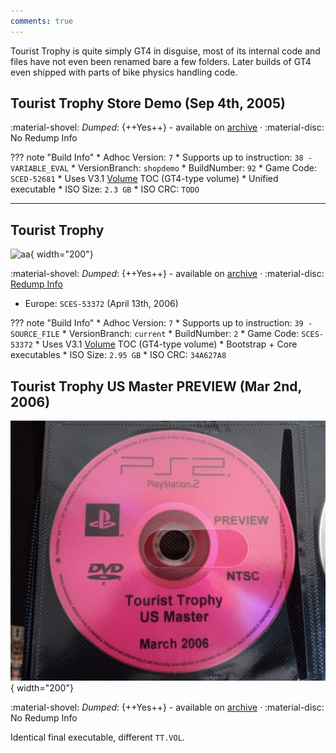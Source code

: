 ```yaml
---
comments: true
---
```



Tourist Trophy is quite simply GT4 in disguise, most of its internal code and files have not even been renamed bare a few folders. Later builds of GT4 even shipped with parts of bike physics handling code.

## Tourist Trophy Store Demo (Sep 4th, 2005)

:material-shovel: *Dumped*: {++Yes++} - available on [archive](https://archive.org/details/tourist-trophy-demo-ntsc-j-pcpx-96660) · :material-disc: No Redump Info

??? note "Build Info"
    * Adhoc Version: `7`
    * Supports up to instruction: `38 - VARIABLE_EVAL`
    * VersionBranch: `shopdemo`
    * BuildNumber: `92`
    * Game Code: `SCED-52681`
    * Uses V3.1 [Volume](../concepts/volume.md) TOC (GT4-type volume)
    * Unified executable
    * ISO Size: `2.3 GB`
    * ISO CRC: `TODO`

---

## Tourist Trophy

![aa](https://www.gran-turismo.com/images/c/i15iATegJ5Fbr.jpg){ width="200"}

:material-shovel: *Dumped*: {++Yes++} - available on [archive](https://archive.org/details/tourist-trophy-demo-ntsc-j-pcpx-96660) · :material-disc: [Redump Info](http://redump.org/disc/944/)

* Europe: `SCES-53372` (April 13th, 2006)

??? note "Build Info"
    * Adhoc Version: `7`
    * Supports up to instruction: `39 - SOURCE_FILE`
    * VersionBranch: `current`
    * BuildNumber: `2`
    * Game Code: `SCES-53372`
    * Uses V3.1 [Volume](../concepts/volume.md) TOC (GT4-type volume)
    * Bootstrap + Core executables
    * ISO Size: `2.95 GB`
    * ISO CRC: `34A627A8`

## Tourist Trophy US Master PREVIEW (Mar 2nd, 2006)

![aa](../images/covers/tt_usmaster.jpg){ width="200"}

:material-shovel: *Dumped*: {++Yes++} - available on [archive](https://archive.org/details/tourist-trophy-usm-mar22006) · :material-disc: No Redump Info

Identical final executable, different `TT.VOL`.